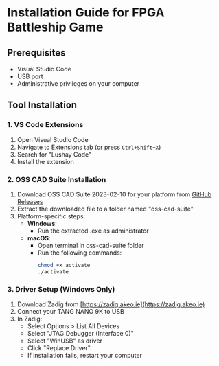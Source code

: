 # Installation Guide for FPGA Battleship Game

## Prerequisites
- Visual Studio Code
- USB port
- Administrative privileges on your computer

## Tool Installation

### 1. VS Code Extensions
1. Open Visual Studio Code
2. Navigate to Extensions tab (or press `Ctrl+Shift+X`)
3. Search for "Lushay Code"
4. Install the extension

### 2. OSS CAD Suite Installation
1. Download OSS CAD Suite 2023-02-10 for your platform from [GitHub Releases](https://github.com/YosysHQ/oss-cad-suite-build/releases/tag/2023-02-10)
2. Extract the downloaded file to a folder named "oss-cad-suite"
3. Platform-specific steps:
   - **Windows**:
     - Run the extracted .exe as administrator
   - **macOS**:
     - Open terminal in oss-cad-suite folder
     - Run the following commands:
       ```bash
       chmod +x activate
       ./activate
       ```

### 3. Driver Setup (Windows Only)
1. Download Zadig from [https://zadig.akeo.ie](https://zadig.akeo.ie)
2. Connect your TANG NANO 9K to USB
3. In Zadig:
   - Select Options > List All Devices
   - Select "JTAG Debugger (Interface 0)"
   - Select "WinUSB" as driver
   - Click "Replace Driver"
   - If installation fails, restart your computer
